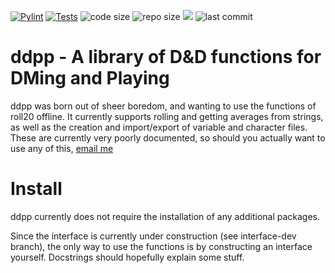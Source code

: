 

[![Pylint](https://github.com/CustomRoses/DnD-/actions/workflows/pylint.yml/badge.svg)](https://github.com/CustomRoses/DnD-/actions/workflows/pylint.yml) [![Tests](https://github.com/CustomRoses/DnD-/actions/workflows/unittests.yaml/badge.svg?branch=main)](https://github.com/CustomRoses/DnD-/actions/workflows/unittests.yaml) ![code size](https://img.shields.io/github/languages/code-size/CustomRoses/ddpp) ![repo size](https://img.shields.io/github/repo-size/CustomRoses/ddpp) ![](https://img.shields.io/github/commit-activity/w/CustomRoses/ddpp) ![last commit](https://img.shields.io/github/last-commit/CustomRoses/ddpp)



# ddpp - A library of D&D functions for DMing and Playing

ddpp was born out of sheer boredom, and wanting to use the functions of roll20 offline. It currently supports rolling and getting averages from strings, as well as the creation and import/export of variable and character files. These are currently very poorly documented, so should you actually want to use any of this, [email me](mailto:luc@nothome.xyz)



# Install

ddpp currently does not require the installation of any additional packages. 

Since the interface is currently under construction (see interface-dev branch), the only way to use the functions is by constructing an interface yourself. Docstrings should hopefully explain some stuff. 
